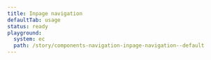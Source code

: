 ```yaml
---
title: Inpage navigation
defaultTab: usage
status: ready
playground:
  system: ec
  path: /story/components-navigation-inpage-navigation--default
---
```

